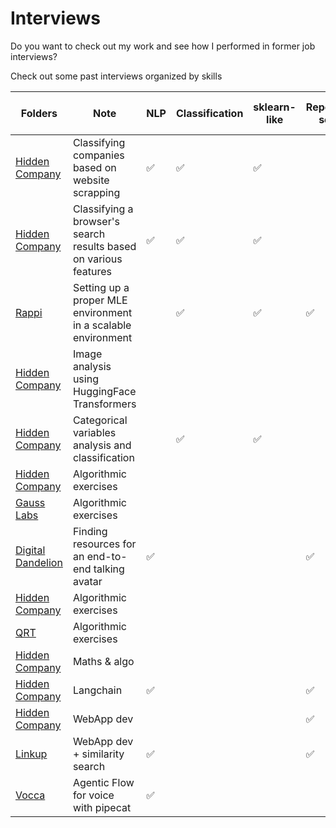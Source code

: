 # Interviews

Do you want to check out my work and see how I performed in former job interviews?

Check out some past interviews organized by skills

| Folders   |  Note | NLP  | Classification | sklearn-like | Repository setup| Core algorithmic Hackerank/Leetcode-like| OOP| CV |Agentic AI |
|---|---|---| --- | --- | ---|---|---|---|---|
| [Hidden Company](FounderNest/)   | Classifying companies based on website scrapping  | ✅|✅|✅||||||
| [Hidden Company](text_classification/)   | Classifying a browser's search results based on various features  | ✅|✅|✅|||✅|||
| [Rappi](Rappi/)   | Setting up a proper MLE environment in a scalable environment  | |✅|✅|✅||✅|||
| [Hidden Company](Upflowy/)   | Image analysis using HuggingFace Transformers  | ||||||✅||
|[Hidden Company](equativ/)   | Categorical variables analysis and classification  ||✅|✅||||||
|[Hidden Company](Picnic/)   | Algorithmic exercises  |||||✅||||
|[Gauss Labs](GaussLabs/)   | Algorithmic exercises  |||||✅||||
|[Digital Dandelion](digital%20dandelion/)   | Finding resources for an end-to-end talking avatar  |✅|||✅|||✅||
|[Hidden Company](elqano/)   | Algorithmic exercises  |||||✅||||
|[QRT](QRT/)   | Algorithmic exercises  |||||✅||||
|[Hidden Company](Delos/Delos.ipynb)   | Maths & algo  |||||✅||||
|[Hidden Company](Mojo/README.md)   | Langchain  |✅|||✅|||||
|[Hidden Company](beavr/README.md)   | WebApp dev  ||||✅|||||
|[Linkup](linkup/README.md)   | WebApp dev + similarity search |✅|||✅||✅|||
|[Vocca](vocca_test/README.md)   | Agentic Flow for voice with pipecat |✅||||✅|✅||✅|